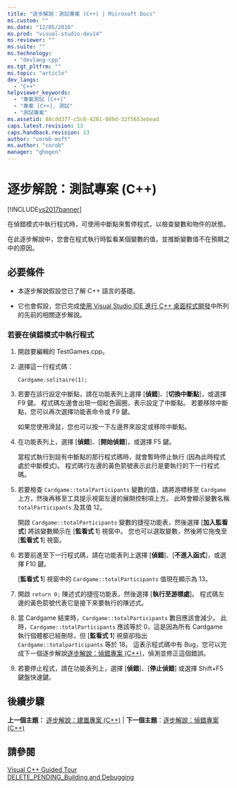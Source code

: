 ```yaml
---
title: "逐步解說：測試專案 (C++) | Microsoft Docs"
ms.custom: ""
ms.date: "12/05/2016"
ms.prod: "visual-studio-dev14"
ms.reviewer: ""
ms.suite: ""
ms.technology: 
  - "devlang-cpp"
ms.tgt_pltfrm: ""
ms.topic: "article"
dev_langs: 
  - "C++"
helpviewer_keywords: 
  - "專案測試 [C++]"
  - "專案 [C++], 測試"
  - "測試專案"
ms.assetid: 88cdd377-c5c8-4201-889d-32f5653ebead
caps.latest.revision: 13
caps.handback.revision: 13
author: "corob-msft"
ms.author: "corob"
manager: "ghogen"
---
```

# 逐步解說：測試專案 (C++)
[!INCLUDE[vs2017banner](../assembler/inline/includes/vs2017banner.md)]

在偵錯模式中執行程式時，可使用中斷點來暫停程式，以檢查變數和物件的狀態。  
  
 在此逐步解說中，您會在程式執行時監看某個變數的值，並推斷變數值不在預期之中的原因。  
  
## 必要條件  
  
-   本逐步解說假設您已了解 C\+\+ 語言的基礎。  
  
-   它也會假設，您已完成[使用 Visual Studio IDE 進行 C\+\+ 桌面程式開發](../ide/using-the-visual-studio-ide-for-cpp-desktop-development.md)中所列的先前的相關逐步解說。  
  
### 若要在偵錯模式中執行程式  
  
1.  開啟要編輯的 TestGames.cpp。  
  
2.  選擇這一行程式碼：  
  
     `Cardgame.solitaire(1);`  
  
3.  若要在該行設定中斷點，請在功能表列上選擇 \[**偵錯**\]、\[**切換中斷點**\]，或選擇 F9 鍵。  程式碼左邊會出現一個紅色圓圈，表示設定了中斷點。  若要移除中斷點，您可以再次選擇功能表命令或 F9 鍵。  
  
     如果您使用滑鼠，您也可以按一下左邊界來設定或移除中斷點。  
  
4.  在功能表列上，選擇 \[**偵錯**\]、\[**開始偵錯**\]，或選擇 F5 鍵。  
  
     當程式執行到設有中斷點的那行程式碼時，就會暫時停止執行 \(因為此時程式處於中斷模式\)。  程式碼行左邊的黃色箭號表示此行是要執行的下一行程式碼。  
  
5.  若要檢查 `Cardgame::totalParticipants` 變數的值，請將游標移至 `Cardgame` 上方，然後再移至工具提示視窗左邊的展開控制項上方。  此時會顯示變數名稱 `totalParticipants` 及其值 12。  
  
     開啟 `Cardgame::totalParticipants` 變數的捷徑功能表，然後選擇 \[**加入監看式**\] 將該變數顯示在 \[**監看式 1**\] 視窗中。  您也可以選取變數，然後將它拖曳至 \[**監看式 1**\] 視窗。  
  
6.  若要前進至下一行程式碼，請在功能表列上選擇 \[**偵錯**\]、\[**不進入函式**\]，或選擇 F10 鍵。  
  
     \[**監看式 1**\] 視窗中的 `Cardgame::totalParticipants` 值現在顯示為 13。  
  
7.  開啟 `return 0;` 陳述式的捷徑功能表，然後選擇 \[**執行至游標處**\]。  程式碼左邊的黃色箭號代表它是接下來要執行的陳述式。  
  
8.  當 Cardgame 結束時，`Cardgame::totalParticipants` 數目應該會減少。  此時，`Cardgame::totalParticipants` 應該等於 0，這是因為所有 Cardgame 執行個體都已經刪除，但 \[**監看式 1**\] 視窗卻指出 `Cardgame::totalparticipants` 等於 18。  這表示程式碼中有 Bug，您可以完成下一個逐步解說[逐步解說：偵錯專案 \(C\+\+\)](../ide/walkthrough-debugging-a-project-cpp.md)，偵測並修正這個錯誤。  
  
9. 若要停止程式，請在功能表列上，選擇 \[**偵錯**\]、\[**停止偵錯**\] 或選擇 Shift\+F5 鍵盤快速鍵。  
  
## 後續步驟  
 **上一個主題：** [逐步解說：建置專案 \(C\+\+\)](../ide/walkthrough-building-a-project-cpp.md) &#124; **下一個主題**：[逐步解說：偵錯專案 \(C\+\+\)](../ide/walkthrough-debugging-a-project-cpp.md)  
  
## 請參閱  
 [Visual C\+\+ Guided Tour](http://msdn.microsoft.com/zh-tw/499cb66f-7df1-45d6-8b6b-33d94fd1f17c)   
 [DELETE\_PENDING\_Building and Debugging](http://msdn.microsoft.com/zh-tw/9f6ba537-5ea0-46fb-b6ba-b63d657d84f1)
